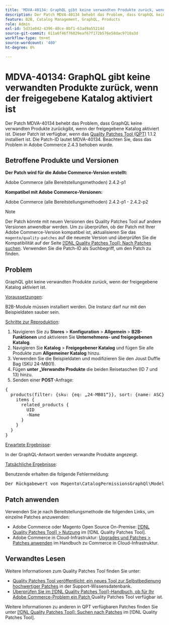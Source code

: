 ```yaml
---
title: 'MDVA-40134: GraphQL gibt keine verwandten Produkte zurück, wenn der freigegebene Katalog aktiviert ist'
description: Der Patch MDVA-40134 behebt das Problem, dass GraphQL keine verwandten Produkte zurückgibt, wenn der freigegebene Katalog aktiviert ist. Dieser Patch ist verfügbar, wenn das [Quality Patches Tool (QPT)](https://experienceleague.adobe.com/de/docs/commerce-operations/tools/quality-patches-tool/quality-patches-tool-to-self-serve-quality-patches) 1.1.2 installiert ist. Die Patch-ID lautet MDVA-40134. Beachten Sie, dass das Problem in Adobe Commerce 2.4.3 behoben wurde.
feature: B2B, Catalog Management, GraphQL, Products
role: Admin
exl-id: 5d31e042-4396-40ce-8bf1-63ad9a55214d
source-git-commit: 011a6f46f76029eaf67f172b576e58dac9710a3d
workflow-type: tm+mt
source-wordcount: '480'
ht-degree: 0%

---
```


# MDVA-40134: GraphQL gibt keine verwandten Produkte zurück, wenn der freigegebene Katalog aktiviert ist

Der Patch MDVA-40134 behebt das Problem, dass GraphQL keine verwandten Produkte zurückgibt, wenn der freigegebene Katalog aktiviert ist. Dieser Patch ist verfügbar, wenn das [Quality Patches Tool (QPT)](https://experienceleague.adobe.com/de/docs/commerce-operations/tools/quality-patches-tool/quality-patches-tool-to-self-serve-quality-patches) 1.1.2 installiert ist. Die Patch-ID lautet MDVA-40134. Beachten Sie, dass das Problem in Adobe Commerce 2.4.3 behoben wurde.

## Betroffene Produkte und Versionen

**Der Patch wird für die Adobe Commerce-Version erstellt:**

Adobe Commerce (alle Bereitstellungsmethoden) 2.4.2-p1

**Kompatibel mit Adobe Commerce-Versionen:**

Adobe Commerce (alle Bereitstellungsmethoden) 2.4.2-p1 - 2.4.2-p2

>[!NOTE]
>
>Der Patch könnte mit neuen Versionen des Quality Patches Tool auf andere Versionen anwendbar werden. Um zu überprüfen, ob der Patch mit Ihrer Adobe Commerce-Version kompatibel ist, aktualisieren Sie das `magento/quality-patches` auf die neueste Version und überprüfen Sie die Kompatibilität auf der Seite [[!DNL Quality Patches Tool]: Nach Patches suchen](https://experienceleague.adobe.com/de/docs/commerce-operations/tools/quality-patches-tool/quality-patches-tool-to-self-serve-quality-patches). Verwenden Sie die Patch-ID als Suchbegriff, um den Patch zu finden.

## Problem

GraphQL gibt keine verwandten Produkte zurück, wenn der freigegebene Katalog aktiviert ist.

<u>Voraussetzungen</u>:

B2B-Module müssen installiert werden.
Die Instanz darf nur mit den Beispieldaten sauber sein.

<u>Schritte zur Reproduktion</u>:

1. Navigieren Sie zu **Stores** > **Konfiguration** > **Allgemein** > **B2B-Funktionen** und aktivieren Sie **Unternehmens- und freigegebenen Katalog**.
1. Navigieren Sie **Katalog** > **Freigegebener Katalog** und fügen Sie alle Produkte zum **Allgemeiner Katalog** hinzu.
1. Verwenden Sie die Beispieldaten und modifizieren Sie den Joust Duffle Bag (SKU 24-MB01).
1. Fügen **unter „Verwandte Produkte** die beiden Reisetaschen (ID 7 und 13) hinzu.
1. Senden einer **POST**-Anfrage:

<pre>&lbrace;
  products(filter: {sku: {eq: „24-MB01“}}, sort: {name: ASC}) &lbrace;
    items &lbrace;
      related_products &lbrace;
        UID
        -Name
      &rbrace;
    &rbrace;
  &rbrace;
&rbrace;</pre>

<u>Erwartete Ergebnisse</u>:

In der GraphQL-Antwort werden verwandte Produkte angezeigt.

<u>Tatsächliche Ergebnisse</u>:

Benutzende erhalten die folgende Fehlermeldung:

<pre>Der Rückgabewert von Magento\CatalogPermissionsGraphQl\Model\Store\StoreProcessor::getStoreId() muss vom Typ int sein, null zurückgegeben &lbrace;„Exception“:“[Objekt] (GraphQL\\Error\\Error(Code: 0): Der Rückgabewert von Magento\\CatalogPermissionsGraphQl\\Model\\Store\\StoreProcessor::getStoreId() muss vom Typ int sein, null zurückgegeben </pre>

## Patch anwenden

Verwenden Sie je nach Bereitstellungsmethode die folgenden Links, um einzelne Patches anzuwenden:

* Adobe Commerce oder Magento Open Source On-Premise: [[!DNL Quality Patches Tool] > Nutzung](/help/tools/quality-patches-tool/usage.md) im [!DNL Quality Patches Tool].
* Adobe Commerce in Cloud-Infrastruktur: [Upgrades und Patches > Patches anwenden](https://experienceleague.adobe.com/docs/commerce-cloud-service/user-guide/develop/upgrade/apply-patches.html?lang=de) im Handbuch zu Commerce in Cloud-Infrastruktur.

## Verwandtes Lesen

Weitere Informationen zum Quality Patches Tool finden Sie unter:

* [Quality Patches Tool veröffentlicht: ein neues Tool zur Selbstbedienung hochwertiger Patches](https://experienceleague.adobe.com/de/docs/commerce-operations/tools/quality-patches-tool/quality-patches-tool-to-self-serve-quality-patches) in der Support-Wissensdatenbank.
* [Überprüfen Sie im [!DNL Quality Patches Tool]-Handbuch, ob für Ihr Adobe Commerce-Problem ein Patch ](/help/tools/quality-patches-tool/patches-available-in-qpt/check-patch-for-magento-issue-with-magento-quality-patches.md) Quality Patches Tool verfügbar ist.

Weitere Informationen zu anderen in QPT verfügbaren Patches finden Sie unter [[!DNL Quality Patches Tool]: Suchen nach Patches](https://experienceleague.adobe.com/tools/commerce-quality-patches/index.html?lang=de) im [!DNL Quality Patches Tool].
